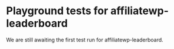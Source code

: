 # Playground tests for affiliatewp-leaderboard
We are still awaiting the first test run for affiliatewp-leaderboard.
